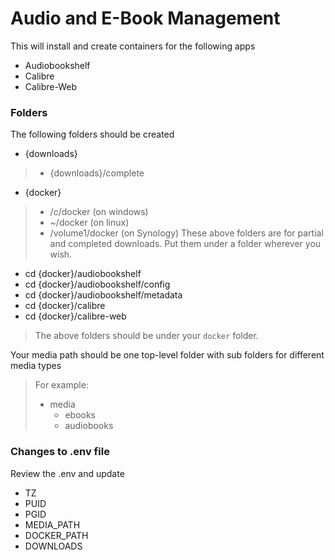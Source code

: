 # Audio and E-Book Management
This will install and create containers for the following apps
- Audiobookshelf
- Calibre
- Calibre-Web

### Folders
The following folders should be created
- {downloads}
> - {downloads}/complete
- {docker}
> - /c/docker (on windows)
> - ~/docker (on linux)
> - /volume1/docker (on Synology)
> These above folders are for partial and completed downloads. Put them under a folder wherever you wish.
- cd {docker}/audiobookshelf
- cd {docker}/audiobookshelf/config
- cd {docker}/audiobookshelf/metadata
- cd {docker}/calibre
- cd {docker}/calibre-web
> The above folders should be under your `docker` folder.

Your media path should be one top-level folder with sub folders for different media types 
> For example:
> - media
>   - ebooks
>   - audiobooks

### Changes to .env file
Review the .env and update
- TZ
- PUID
- PGID
- MEDIA_PATH
- DOCKER_PATH
- DOWNLOADS
